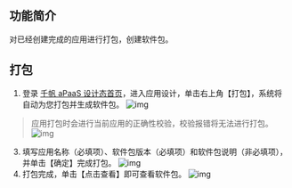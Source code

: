## 功能简介
对已经创建完成的应用进行打包，创建软件包。

## 打包
1. 登录 [千帆 aPaaS 设计态首页](https://apaas.cloud.tencent.com/)，进入应用设计，单击右上角【打包】，系统将自动为您打包并生成软件包。
![img](https://main.qcloudimg.com/raw/4ee8dadafac01b60eb4c5df5f4c43df7.png)        
>应用打包时会进行当前应用的正确性校验，校验报错将无法进行打包。
![img](https://main.qcloudimg.com/raw/cbb4c1c42f1e6e0540a6cf6e1cb48b80.png)        

3. 填写应用名称（必填项）、软件包版本（必填项）和软件包说明（非必填项），并单击【确定】完成打包。
![img](https://main.qcloudimg.com/raw/c30b65fa5c625394411571120a79ac77.png)        
4. 打包完成，单击【点击查看】即可查看软件包。
![img](https://main.qcloudimg.com/raw/3119052fc98fc47b602d371aa019b612.png)        
